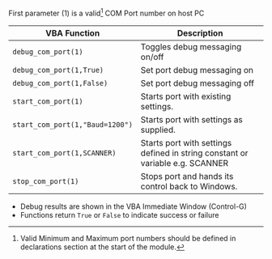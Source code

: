 First parameter (1) is a valid[^1] COM Port number on host PC

| VBA Function                         | Description                                                                                                   |
| ------------------------------------ | --------------------------------------------------------------------------------------------------------------|
| `debug_com_port(1)`                  | Toggles debug messaging on/off                                                                                |
| `debug_com_port(1,True)`             | Set port debug messaging on                                                                                   |          
| `debug_com_port(1,False)`            | Set port debug messaging off                                                                                  |  
| `start_com_port(1)`                  | Starts port with existing settings.                                                                           |  
| `start_com_port(1,"Baud=1200")`      | Starts port with settings as supplied.                                                                        |
| `start_com_port(1,SCANNER)`          | Starts port with settings defined in string constant or variable e.g. SCANNER                                 |
| `stop_com_port(1)`                   | Stops port and hands its control back to Windows.                                                             |

* Debug results are shown in the VBA Immediate Window (Control-G)
* Functions return `True` or `False` to indicate success or failure

[^1]: Valid Minimum and Maximum port numbers should be defined in declarations section at the start of the module. 
  
